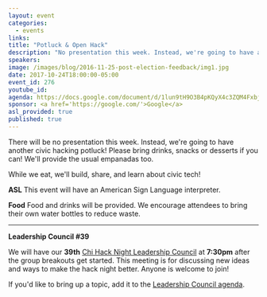 ```yaml
---
layout: event
categories: 
  - events
links:
title: "Potluck & Open Hack"
description: "No presentation this week. Instead, we're going to have another civic hacking potluck! If you'd like, please bring drinks, snacks or desserts! We'll provide the usual empanadas too. While we eat, we'll build, share, and learn about civic tech!"
speakers:
image: /images/blog/2016-11-25-post-election-feedback/img1.jpg
date: 2017-10-24T18:00:00-05:00
event_id: 276
youtube_id: 
agenda: https://docs.google.com/document/d/1lun9tH9O3B4pKQyX4c3ZQM4FxbjKlyUWX51NCQ3xMMA/edit#
sponsor: <a href='https://google.com/'>Google</a>
asl_provided: true
published: true
---
```


There will be no presentation this week. Instead, we're going to have another civic hacking potluck! Please bring drinks, snacks or desserts if you can! We'll provide the usual empanadas too.

While we eat, we'll build, share, and learn about civic tech!

**ASL** This event will have an American Sign Language interpreter.

**Food** Food and drinks will be provided. We encourage attendees to bring their own water bottles to reduce waste.

---

**Leadership Council #39**

We will have our **39th** [Chi Hack Night Leadership Council](http://chihacknight.org/leadership-council.html) at **7:30pm** after the group breakouts get started. This meeting is for discussing new ideas and ways to make the hack night better. Anyone is welcome to join! 

If you'd like to bring up a topic, add it to the [Leadership Council agenda](https://docs.google.com/document/d/19cHwEeMGqghsHW2MNQHYH_0JRQXO_q83XbeXlEiQOJE/edit#).